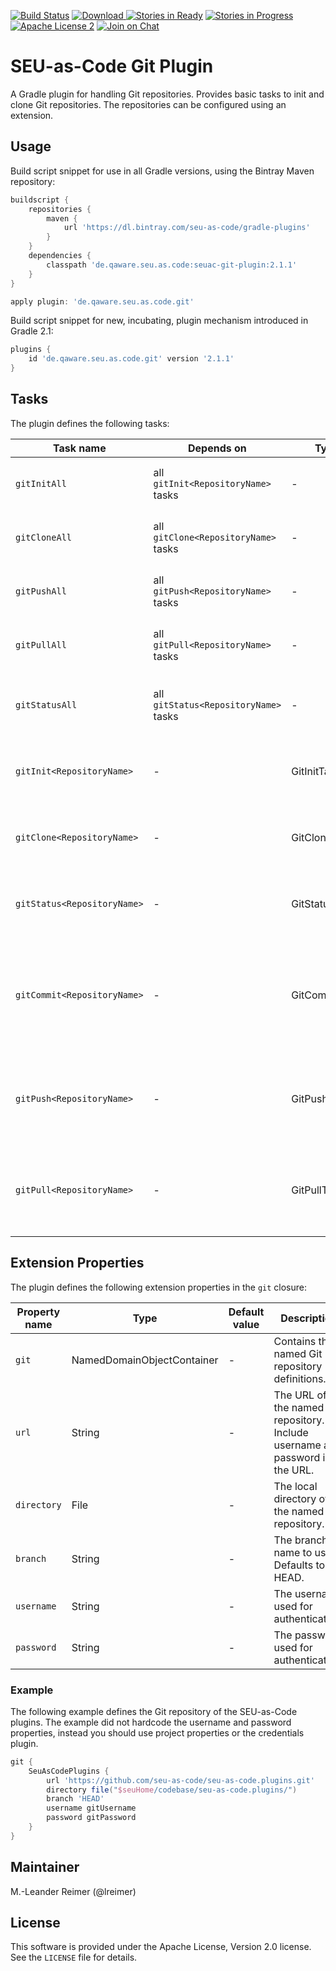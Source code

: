 [![Build Status](https://travis-ci.org/seu-as-code/seu-as-code.plugins.svg?branch=master)](https://travis-ci.org/seu-as-code/seu-as-code.plugins)
[![Download](https://api.bintray.com/packages/seu-as-code/gradle-plugins/seuac-git-plugin/images/download.svg) ](https://bintray.com/seu-as-code/gradle-plugins/seuac-git-plugin/_latestVersion)
[![Stories in Ready](https://badge.waffle.io/seu-as-code/seu-as-code.plugins.png?label=ready&title=Ready)](https://waffle.io/seu-as-code/seu-as-code.plugins)
[![Stories in Progress](https://badge.waffle.io/seu-as-code/seu-as-code.plugins.png?label=in%20progress&title=In%20Progress)](https://waffle.io/seu-as-code/seu-as-code.plugins)
[![Apache License 2](http://img.shields.io/badge/license-ASF2-blue.svg)](https://github.com/seu-as-code/seu-as-code.plugins/blob/master/LICENSE)
[![Join on Chat](https://badges.gitter.im/Join%20Chat.svg)](https://gitter.im/seu-as-code/seu-as-code?utm_source=badge&utm_medium=badge&utm_campaign=pr-badge&utm_content=badge)

# SEU-as-Code Git Plugin

A Gradle plugin for handling Git repositories. Provides basic tasks to init and clone Git repositories.
The repositories can be configured using an extension.

## Usage

Build script snippet for use in all Gradle versions, using the Bintray Maven repository:
```groovy
buildscript {
    repositories {
        maven {
            url 'https://dl.bintray.com/seu-as-code/gradle-plugins'
        }
    }
    dependencies {
        classpath 'de.qaware.seu.as.code:seuac-git-plugin:2.1.1'
    }
}

apply plugin: 'de.qaware.seu.as.code.git'
```

Build script snippet for new, incubating, plugin mechanism introduced in Gradle 2.1:
```groovy
plugins {
    id 'de.qaware.seu.as.code.git' version '2.1.1'
}
```

## Tasks

The plugin defines the following tasks:

Task name | Depends on | Type | Description
--- | --- | --- | ---
`gitInitAll`| all `gitInit<RepositoryName>` tasks | - | Performs a Git init for all defined repositories.
`gitCloneAll` | all `gitClone<RepositoryName>` tasks | - | Performs a Git clone for all defined repositories.
`gitPushAll` | all `gitPush<RepositoryName>` tasks | - | Performs a Git push for all defined repositories.
`gitPullAll` | all `gitPull<RepositoryName>` tasks | - | Performs a Git pull for all defined repositories.
`gitStatusAll` | all `gitStatus<RepositoryName>` tasks | - | Performs a Git status for all defined repositories.
`gitInit<RepositoryName>` | - | GitInitTask | Performs a Git init for the named Git repository.
`gitClone<RepositoryName>` | - | GitCloneTask | Performs a Git clone for the named Git repository.
`gitStatus<RepositoryName>` | - | GitStatusTask | Performs a Git status for the named Git repository.
`gitCommit<RepositoryName>` | - | GitCommitTask | Performs a Git commit for the named Git repository. Override message project property.
`gitPush<RepositoryName>` | - | GitPushTask | Performs a Git push for the named Git repository to remote origin.
`gitPull<RepositoryName>` | - | GitPullTask | Performs a Git pull for the named Git repository from remote origin.

## Extension Properties

The plugin defines the following extension properties in the `git` closure:

Property name | Type | Default value | Description
--- | --- | --- | ---
`git` | NamedDomainObjectContainer<GitRepository> | - | Contains the named Git repository definitions.
`url` | String | - | The URL of the named Git repository. Include username and password in the URL.
`directory` | File | - | The local directory of the named Git repository.
`branch` | String | - | The branch name to use. Defaults to HEAD.
`username` | String | - | The username used for authentication.
`password` | String | - | The password used for authentication.

### Example

The following example defines the Git repository of the SEU-as-Code plugins. The example did not hardcode the
username and password properties, instead you should use project properties or the credentials plugin.
```groovy
git {
    SeuAsCodePlugins {
        url 'https://github.com/seu-as-code/seu-as-code.plugins.git'
        directory file("$seuHome/codebase/seu-as-code.plugins/")
        branch 'HEAD'
        username gitUsername
        password gitPassword
    }
}
```

## Maintainer

M.-Leander Reimer (@lreimer)

## License

This software is provided under the Apache License, Version 2.0 license. See the `LICENSE` file for details.
